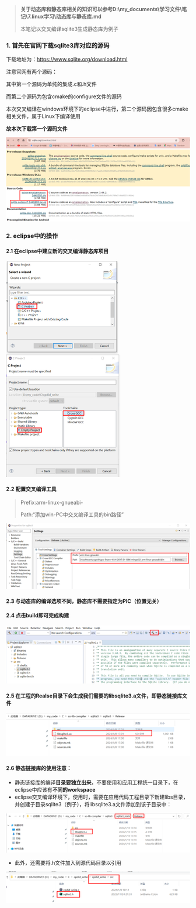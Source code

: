 > **关于动态库和静态库相关的知识可以参考D:\my_documents\学习文件\笔记\7.linux学习\动态库与静态库.md**
>
> 本笔记以交叉编译sqlite3生成静态库为例子
>
> 

### 1. 首先在官网下载sqlite3库对应的源码

下载地址为：https://www.sqlite.org/download.html

注意官网有两个源码：

其中第一个源码为单纯的集成.c和.h文件

而第二个源码为包含cmake的configure文件的源码

本次交叉编译在windows环境下的eclipse中进行，第二个源码因包含很多cmake相关文件，属于Linux下编译使用

**故本次下载第一个源码文件**

<img src="../../../6.图片/image-20240108180829269.png" alt="image-20240108180829269" style="zoom:50%;" />

### 2. eclipse中的操作

#### 2.1 在eclipse中建立新的交叉编译静态库项目

<img src="../../../6.图片/image-20240108181255876.png" alt="image-20240108181255876" style="zoom:50%;" />

<img src="../../../6.图片/image-20240110140837998.png" alt="image-20240110140837998" style="zoom:50%;" />

#### 2.2 配置交叉编译工具

>Prefix:arm-linux-gnueabi-
>
>Path:“添加win-PC中交叉编译工具的bin路径”

<img src="../../../6.图片/image-20240109093502002.png" alt="image-20240109093502002" style="zoom:50%;" />

#### 2.3 与动态库的编译选项不同，静态库不需要指定为PIC（位置无关）



#### 2.4 点击build即可完成构建

<img src="../../../6.图片/image-20240109094129477.png" alt="image-20240109094129477" style="zoom:50%;" />

#### 2.5 在工程的Realse目录下会生成我们需要的libsqlite3.a文件，即静态链接库文件

<img src="../../../6.图片/image-20240109094256566.png" alt="image-20240109094256566" style="zoom:50%;" />

#### 2.6 静态链接库的使用注意：

- 静态链接库的编译**目录要独立出来**，不要使用和应用工程统一目录下，在eclipse中应该有**不同的workspace**
- eclipse交叉编译环境下，使用时，需要在应用代码工程目录下新建libs目录，并创建子目录sqlite3（例子），将libsqlite3.a文件添加到该子目录中：

<img src="../../../6.图片/image-20240110141108867.png" alt="image-20240110141108867" style="zoom:50%;" />

- 此外，还需要将.h文件加入到源代码目录以引用

<img src="../../../6.图片/image-20240109094829736.png" alt="image-20240109094829736" style="zoom:50%;" />